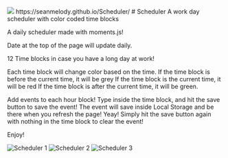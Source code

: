 <img src="https://img.shields.io/badge/LICENSE-mit-green"/>
 https://seanmelody.github.io/Scheduler/
# Scheduler
A work day scheduler with color coded time blocks

A daily scheduler made with moments.js!

Date at the top of the page will update daily.

12 Time blocks in case you have a long day at work!

Each time block will change color based on the time.
If the time block is before the current time, it will be grey
If the time block is the current time, it will be red
If the time block is after the current time, it will be green.

Add events to each hour block!
Type inside the time block, and hit the save button to save the event!
The event will save inside Local Storage and be there when you refresh the page!  Yeay!
Simply hit the save button again with nothing in the time block to clear the event!

Enjoy!

![Scheduler 1](https://user-images.githubusercontent.com/68625400/97654637-9a018a80-1a20-11eb-9669-62b9031abf2f.png)
![Scheduler 2](https://user-images.githubusercontent.com/68625400/97654639-9bcb4e00-1a20-11eb-922e-62190804fd8f.png)
![Scheduler 3](https://user-images.githubusercontent.com/68625400/97655247-e00b1e00-1a21-11eb-86f8-cd30fb3837bf.png)

